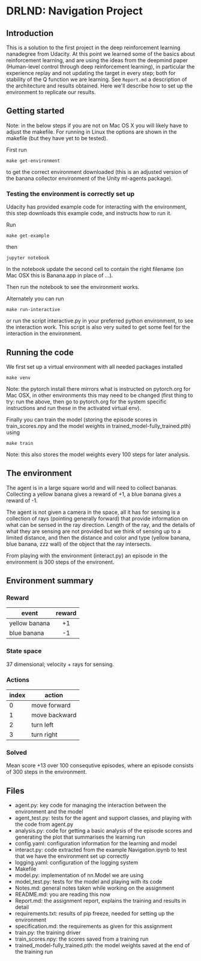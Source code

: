 # DRLND: Navigation Project

## Introduction

This is a solution to the first project in the deep reinforcement
learning nanadegree from Udacity.  At this point we learned some of
the basics about reinforcement learning, and are using the ideas from
the deepmind paper (Human-level control through deep reinforcement
learning), in particular the experience replay and not updating the
target in every step; both for stability of the Q function we are
learning.  See `Report.md` a description of the architecture and
results obtained.  Here we'll describe how to set up the
environment to replicate our results.

## Getting started

Note: in the below steps if you are not on Mac OS X you will likely
have to adjust the makefile.  For running in Linux the options are
shown in the makefile (but they have yet to be tested).

First run

    make get-environment

to get the correct environment downloaded (this is an adjusted version
of the banana collector environment of the Unity ml-agents package).

### Testing the environment is correctly set up

Udacity has provided example code for interacting with the
environment, this step downloads this example code, and instructs how
to run it.

Run

    make get-example

then

    jupyter notebook

In the notebook update the second cell to contain the right filename
(on Mac OSX this is Banana.app in place of ...).

Then run the notebook to see the environment works.

Alternately you can run

    make run-interactive
    
or run the script interactive.py in your preferred python environment,
to see the interaction work.  This script is also very suited to
get some feel for the interaction in the environment.

## Running the code

We first set up a virtual environment with all needed packages
installed

    make venv

Note: the pytorch install there mirrors what is instructed on
pytorch.org for Mac OSX, in other environments this may need to be
changed (first thing to try: run the above, then go to pytorch.org for
the system specific instructions and run these in the activated
virtual env).

Finally you can train the model (storing the episode scores in train_scores.npy
and the model weights in trained_model-fully_trained.pth) using

    make train
    
Note: this also stores the model weights every 100 steps for later
analysis.

## The environment

The agent is in a large square world and will need to collect bananas. Collecting a yellow banana gives a reward of +1,
a blue banana gives a reward of -1.

The agent is not given a camera in the space, all it has for sensing is a collection of rays (pointing generally
forward) that provide information on what can be sensed in the ray direction.  Length of the ray, and the details of
what they are sensing are not provided but we think of sensing up to a limited distance, and then the distance and
color and type (yellow banana, blue banana, zzz wall) of the object that the ray intersects.

From playing with the environment (interact.py) an episode in the environment is 300 steps of the environent.

## Environment summary

### Reward

| event         | reward  |
|---------------|:-------:|
| yellow banana |   +1    |
| blue banana   |   -1    |

### State space

37 dimensional; velocity + rays for sensing.

### Actions

| index   | action        |
|---------|---------------|
| 0       | move forward  |
| 1       | move backward |
| 2       | turn left     |
| 3       | turn right    |

### Solved

Mean score +13 over 100 consequtive episodes, where an episode consists of 300 steps in the environment.

## Files

- agent.py: key code for managing the interaction between the environment
  and the model
- agent_test.py: tests for the agent and support classes, and playing
  with the code from agent.py
- analysis.py: code for getting a basic analysis of the episode scores
  and generating the plot that summarises the learning run
- config.yaml: configuration information for the learning and model
- interact.py: code extracted from the example Navigation.ipynb to test
  that we have the environment set up correctly
- logging.yaml: configuration of the logging system
- Makefile
- model.py: implementation of nn.Model we are using
- model_test.py: tests for the model and playing with its code
- Notes.md: general notes taken while working on the assignment
- README.md: you are reading this now
- Report.md: the assignment report, explains the training and results
  in detail
- requirements.txt: results of pip freeze, needed for setting up the
  environment
- specification.md: the requirements as given for this assignment
- train.py: the training driver
- train_scores.npy: the scores saved from a training run
- trained_model-fully_trained.pth: the model weights saved at the end
  of the training run